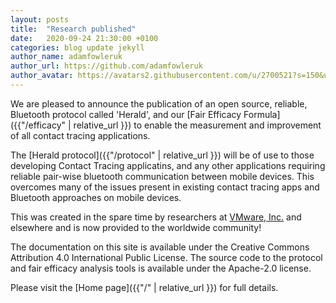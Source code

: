 ```yaml
---
layout: posts
title:  "Research published"
date:   2020-09-24 21:30:00 +0100
categories: blog update jekyll
author_name: adamfowleruk
author_url: https://github.com/adamfowleruk
author_avatar: https://avatars2.githubusercontent.com/u/2700521?s=150&u=7998edeafa7e4a1bf65095b13c8a4fd49c240e84&v=4
---
```


We are pleased to announce the publication of an open source, reliable, Bluetooth protocol
called 'Herald', and our [Fair Efficacy Formula]({{"/efficacy" | relative_url }}) to enable the measurement and improvement of
all contact tracing applications.

The [Herald protocol]({{"/protocol" | relative_url }}) will be of use to those developing Contact Tracing applicatins, and any
other applications requiring reliable pair-wise bluetooth communication between
mobile devices. This overcomes many of the issues present in existing contact tracing apps
and Bluetooth approaches on mobile devices.

This was created in the spare time by researchers at [VMware, Inc.](https://www.vmware.com/)
and elsewhere and is now provided to the worldwide community!

The documentation on this site is available under the Creative Commons Attribution 4.0 International Public License. The source code
to the protocol and fair efficacy analysis tools is available under the Apache-2.0 license.

Please visit the [Home page]({{"/" | relative_url }}) for full details.
